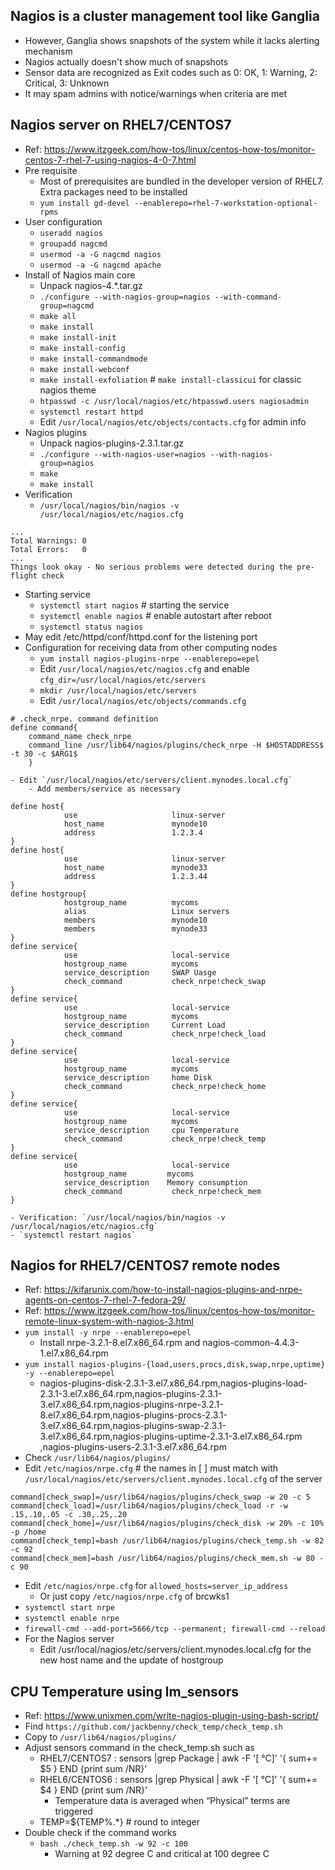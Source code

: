 ## Nagios is a cluster management tool like Ganglia
  - However, Ganglia shows snapshots of the system while it lacks alerting mechanism
  - Nagios actually doesn't show much of snapshots
  - Sensor data are recognized as Exit codes such as 0: OK, 1: Warning, 2: Critical, 3: Unknown
  - It may spam admins with notice/warnings when criteria are met

## Nagios server on RHEL7/CENTOS7
- Ref: https://www.itzgeek.com/how-tos/linux/centos-how-tos/monitor-centos-7-rhel-7-using-nagios-4-0-7.html
- Pre requisite
    - Most of prerequisites are bundled in the developer version of RHEL7. Extra packages need to be installed
    - `yum install gd-devel --enablerepo=rhel-7-workstation-optional-rpms`
- User configuration
    - `useradd nagios`
    - `groupadd nagcmd`
    - `usermod -a -G nagcmd nagios`
    - `usermod -a -G nagcmd apache`
- Install of Nagios main core
    - Unpack nagios-4.*.tar.gz
    - `./configure --with-nagios-group=nagios --with-command-group=nagcmd`
    - `make all`
    - `make install`
    - `make install-init`
    - `make install-config`
    - `make install-commandmode`
    - `make install-webconf`
    - `make install-exfoliation` # `make install-classicui` for classic nagios theme
    - `htpasswd -c /usr/local/nagios/etc/htpasswd.users nagiosadmin`
    - `systemctl restart httpd`
    - Edit `/usr/local/nagios/etc/objects/contacts.cfg` for admin info
- Nagios plugins
    - Unpack nagios-plugins-2.3.1.tar.gz
    - `./configure --with-nagios-user=nagios --with-nagios-group=nagios`
    - `make`
    - `make install`
- Verification
    - `/usr/local/nagios/bin/nagios -v /usr/local/nagios/etc/nagios.cfg`
```
...
Total Warnings: 0
Total Errors:   0
...
Things look okay - No serious problems were detected during the pre-flight check
```
- Starting service
    - `systemctl start nagios` # starting the service
    - `systemctl enable nagios` # enable autostart after reboot
    - `systemctl status nagios`
- May edit /etc/httpd/conf/httpd.conf for the listening port
- Configuration for receiving data from other computing nodes
    - `yum install nagios-plugins-nrpe --enablerepo=epel`
    - Edit `/usr/local/nagios/etc/nagios.cfg` and enable `cfg_dir=/usr/local/nagios/etc/servers`
    - `mkdir /usr/local/nagios/etc/servers`
    - Edit `/usr/local/nagios/etc/objects/commands.cfg`
```
# .check_nrpe. command definition
define command{
    command_name check_nrpe
    command_line /usr/lib64/nagios/plugins/check_nrpe -H $HOSTADDRESS$ -t 30 -c $ARG1$
    }
```    
    - Edit `/usr/local/nagios/etc/servers/client.mynodes.local.cfg`
        - Add members/service as necessary
```
define host{
            use                     linux-server           
            host_name               mynode10
            address                 1.2.3.4
}                                   
define host{
            use                     linux-server
            host_name               mynode33
            address                 1.2.3.44
}
define hostgroup{                   
            hostgroup_name          mycoms           
            alias                   Linux servers            
            members                 mynode10
            members                 mynode33
}                                   
define service{                     
            use                     local-service            
            hostgroup_name          mycoms
            service_description     SWAP Uasge            
            check_command           check_nrpe!check_swap                       
}                                   
define service{                     
            use                     local-service            
            hostgroup_name          mycoms
            service_description     Current Load            
            check_command           check_nrpe!check_load
}
define service{
            use                     local-service
            hostgroup_name          mycoms
            service_description     home Disk
            check_command           check_nrpe!check_home
}
define service{
            use                     local-service
            hostgroup_name          mycoms
            service_description     cpu Temperature
            check_command           check_nrpe!check_temp
}
define service{
            use                     local-service
            hostgroup_name         mycoms
            service_description    Memory consumption 
            check_command           check_nrpe!check_mem
}
```
    - Verification: `/usr/local/nagios/bin/nagios -v /usr/local/nagios/etc/nagios.cfg`
    - `systemctl restart nagios`

## Nagios for RHEL7/CENTOS7 remote nodes
- Ref: https://kifarunix.com/how-to-install-nagios-plugins-and-nrpe-agents-on-centos-7-rhel-7-fedora-29/
- Ref: https://www.itzgeek.com/how-tos/linux/centos-how-tos/monitor-remote-linux-system-with-nagios-3.html
- `yum install -y nrpe --enablerepo=epel`
    - Install nrpe-3.2.1-8.el7.x86_64.rpm and nagios-common-4.4.3-1.el7.x86_64.rpm
- `yum install nagios-plugins-{load,users,procs,disk,swap,nrpe,uptime} -y --enablerepo=epel`
    - nagios-plugins-disk-2.3.1-3.el7.x86_64.rpm,nagios-plugins-load-2.3.1-3.el7.x86_64.rpm,nagios-plugins-2.3.1-3.el7.x86_64.rpm,nagios-plugins-nrpe-3.2.1-8.el7.x86_64.rpm,nagios-plugins-procs-2.3.1-3.el7.x86_64.rpm,nagios-plugins-swap-2.3.1-3.el7.x86_64.rpm,nagios-plugins-uptime-2.3.1-3.el7.x86_64.rpm ,nagios-plugins-users-2.3.1-3.el7.x86_64.rpm
- Check `/usr/lib64/nagios/plugins/`
- Edit `/etc/nagios/nrpe.cfg` # the names in [ ] must match with `/usr/local/nagios/etc/servers/client.mynodes.local.cfg` of the server
```
command[check_swap]=/usr/lib64/nagios/plugins/check_swap -w 20 -c 5
command[check_load]=/usr/lib64/nagios/plugins/check_load -r -w .15,.10,.05 -c .30,.25,.20
command[check_home]=/usr/lib64/nagios/plugins/check_disk -w 20% -c 10% -p /home
command[check_temp]=bash /usr/lib64/nagios/plugins/check_temp.sh -w 82 -c 92
command[check_mem]=bash /usr/lib64/nagios/plugins/check_mem.sh -w 80 -c 90
```
- Edit `/etc/nagios/nrpe.cfg` for `allowed_hosts=server_ip_address`
    - Or just copy `/etc/nagios/nrpe.cfg` of brcwks1
- `systemctl start nrpe`
- `systemctl enable nrpe`
- `firewall-cmd --add-port=5666/tcp --permanent; firewall-cmd --reload`
- For the Nagios server
    - Edit /usr/local/nagios/etc/servers/client.mynodes.local.cfg for the new host name and the update of hostgroup

## CPU Temperature using lm_sensors
- Ref: https://www.unixmen.com/write-nagios-plugin-using-bash-script/
- Find `https://github.com/jackbenny/check_temp/check_temp.sh`
- Copy to `/usr/lib64/nagios/plugins/`
- Adjust sensors command in the check_temp.sh such as
  - RHEL7/CENTOS7 : sensors |grep Package | awk -F '[ °C]' '{ sum+= $5 } END {print sum /NR}'
  - RHEL6/CENTOS6 : sensors |grep Physical | awk -F '[ °C]' '{ sum+= $4 } END {print sum /NR}'
    - Temperature data is averaged when “Physical” terms are triggered
  - TEMP=${TEMP%.*} # round to integer
- Double check if the command works
  - `bash ./check_temp.sh -w 92 -c 100`
    - Warning at 92 degree C and critical at 100 degree C


